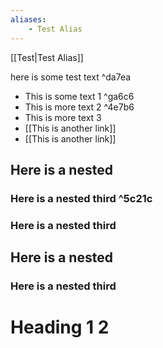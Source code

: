 ```yaml
---
aliases:
    - Test Alias
---
```



[[Test|Test Alias]]

here is some test text         ^da7ea


- This is some text 1     ^ga6c6
- This is more text 2     ^4e7b6
- This is more text 3    
- [[This is another link]]
- [[This is another link]]

## Here is a nested


### Here is a nested third     ^5c21c


### Here is a nested third

## Here is a nested


### Here is a nested third

# Heading 1 2

